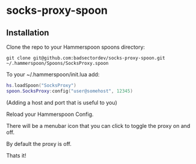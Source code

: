 # socks-proxy-spoon

## Installation

Clone the repo to your Hammerspoon spoons directory:

`git clone git@github.com:badsectordev/socks-proxy-spoon.git ~/.hammerspoon/Spoons/SocksProxy.spoon`

To your ~/.hammerspoon/init.lua add:

```lua
hs.loadSpoon("SocksProxy")
spoon.SocksProxy:config("user@somehost", 12345)
```

(Adding a host and port that is useful to you)

Reload your Hammerspoon Config.

There will be a menubar icon that you can click to toggle the proxy on and off.

By default the proxy is off.

Thats it!

